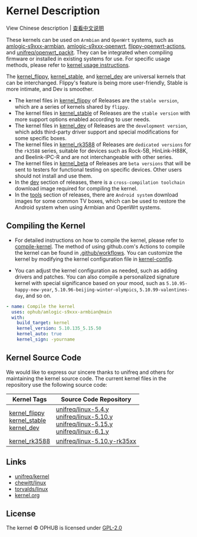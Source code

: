 # Kernel Description

View Chinese description  |  [查看中文说明](README.cn.md)

These kernels can be used on `Armbian` and `OpenWrt` systems, such as [amlogic-s9xxx-armbian](https://github.com/ophub/amlogic-s9xxx-armbian), [amlogic-s9xxx-openwrt](https://github.com/ophub/amlogic-s9xxx-openwrt), [flippy-openwrt-actions](https://github.com/ophub/flippy-openwrt-actions), and [unifreq/openwrt_packit](https://github.com/unifreq/openwrt_packit). They can be integrated when compiling firmware or installed in existing systems for use. For specific usage methods, please refer to [kernel usage instructions](https://github.com/ophub/amlogic-s9xxx-armbian/blob/main/compile-kernel/README.md#instructions-for-using-the-kernel).

The [kernel_flippy](https://github.com/ophub/kernel/releases/tag/kernel_flippy), [kernel_stable](https://github.com/ophub/kernel/releases/tag/kernel_stable), and [kernel_dev](https://github.com/ophub/kernel/releases/tag/kernel_dev) are universal kernels that can be interchanged. Flippy's feature is being more user-friendly, Stable is more intimate, and Dev is smoother.

- The kernel files in [kernel_flippy](https://github.com/ophub/kernel/releases/tag/kernel_flippy) of Releases are the `stable version`, which are a series of kernels shared by `flippy`.
- The kernel files in [kernel_stable](https://github.com/ophub/kernel/releases/tag/kernel_stable) of Releases are the `stable version` with more support options enabled according to user needs.
- The kernel files in [kernel_dev](https://github.com/ophub/kernel/releases/tag/kernel_dev) of Releases are the `development version`, which adds third-party driver support and special modifications for some specific boxes.
- The kernel files in [kernel_rk3588](https://github.com/ophub/kernel/releases/tag/kernel_rk3588) of Releases are `dedicated versions` for the `rk3588` series, suitable for devices such as Rock-5B, HinLink-H88K, and Beelink-IPC-R and are not interchangeable with other series.
- The kernel files in [kernel_beta](https://github.com/ophub/kernel/releases/tag/kernel_beta) of Releases are `beta versions` that will be sent to testers for functional testing on specific devices. Other users should not install and use them.
- In the [dev](https://github.com/ophub/kernel/releases/tag/dev) section of releases, there is a `cross-compilation toolchain` download image required for compiling the kernel.
- In the [tools](https://github.com/ophub/kernel/releases/tag/tools) section of releases, there are `Android system` download images for some common TV boxes, which can be used to restore the Android system when using Armbian and OpenWrt systems.

## Compiling the Kernel

- For detailed instructions on how to compile the kernel, please refer to [compile-kernel](https://github.com/ophub/amlogic-s9xxx-armbian/tree/main/compile-kernel). The method of using github.com's Actions to compile the kernel can be found in [.github/workflows](.github/workflows). You can customize the kernel by modifying the kernel configuration file in [kernel-config](kernel-config).

- You can adjust the kernel configuration as needed, such as adding drivers and patches. You can also compile a personalized signature kernel with special significance based on your mood, such as `5.10.95-happy-new-year`, `5.10.96-beijing-winter-olympics`, `5.10.99-valentines-day`, and so on.

```yaml
- name: Compile the kernel
  uses: ophub/amlogic-s9xxx-armbian@main
  with:
    build_target: kernel
    kernel_version: 5.10.135_5.15.50
    kernel_auto: true
    kernel_sign: -yourname
```

## Kernel Source Code

We would like to express our sincere thanks to unifreq and others for maintaining the kernel source code. The current kernel files in the repository use the following source code:

| Kernel Tags   | Source Code Repository  |
| ------------- | ----------------------- |
| [kernel_flippy](https://github.com/ophub/kernel/releases/tag/kernel_flippy)<br>[kernel_stable](https://github.com/ophub/kernel/releases/tag/kernel_stable)<br>[kernel_dev](https://github.com/ophub/kernel/releases/tag/kernel_dev) | [unifreq/linux-5.4.y](https://github.com/unifreq/linux-5.4.y)<br>[unifreq/linux-5.10.y](https://github.com/unifreq/linux-5.10.y)<br>[unifreq/linux-5.15.y](https://github.com/unifreq/linux-5.15.y)<br>[unifreq/linux-6.1.y](https://github.com/unifreq/linux-6.1.y) |
| [kernel_rk3588](https://github.com/ophub/kernel/releases/tag/kernel_rk3588) | [unifreq/linux-5.10.y-rk35xx](https://github.com/unifreq/linux-5.10.y-rk35xx) |

## Links

- [unifreq/kernel](https://github.com/unifreq)
- [chewitt/linux](https://github.com/chewitt/linux)
- [torvalds/linux](https://github.com/torvalds/linux)
- [kernel.org](https://kernel.org)

## License

The kernel © OPHUB is licensed under [GPL-2.0](https://github.com/ophub/kernel/blob/main/LICENSE)
